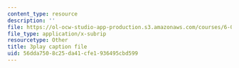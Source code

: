 ```yaml
---
content_type: resource
description: ''
file: https://ol-ocw-studio-app-production.s3.amazonaws.com/courses/6-042j-mathematics-for-computer-science-spring-2015/56dda7508c25da41cfe1936495cbd599_-j7MoM3P_J8.srt
file_type: application/x-subrip
resourcetype: Other
title: 3play caption file
uid: 56dda750-8c25-da41-cfe1-936495cbd599
---
```

